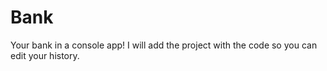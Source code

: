 # Bank
Your bank in a console app! I will add the project with the code so you can edit your history.
